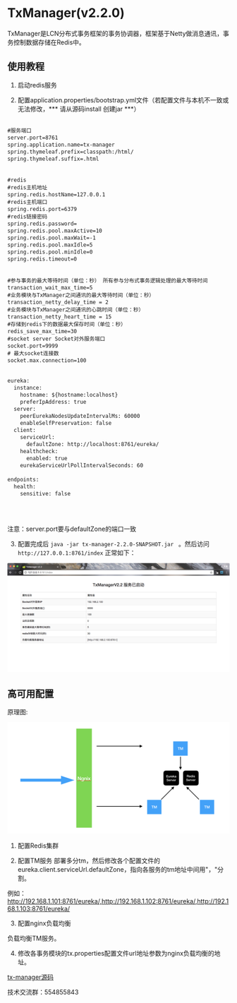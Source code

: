# TxManager(v2.2.0)
TxManager是LCN分布式事务框架的事务协调器，框架基于Netty做消息通讯，事务控制数据存储在Redis中。

## 使用教程
1. 启动redis服务


2. 配置application.properties/bootstrap.yml文件（若配置文件与本机不一致或无法修改，*** 请从源码install 创建jar ***）

```

#服务端口
server.port=8761
spring.application.name=tx-manager
spring.thymeleaf.prefix=classpath:/html/
spring.thymeleaf.suffix=.html


#redis
#redis主机地址
spring.redis.hostName=127.0.0.1
#redis主机端口
spring.redis.port=6379
#redis链接密码
spring.redis.password=
spring.redis.pool.maxActive=10
spring.redis.pool.maxWait=-1
spring.redis.pool.maxIdle=5
spring.redis.pool.minIdle=0
spring.redis.timeout=0


#参与事务的最大等待时间（单位：秒） 所有参与分布式事务逻辑处理的最大等待时间
transaction_wait_max_time=5
#业务模块与TxManager之间通讯的最大等待时间（单位：秒）
transaction_netty_delay_time = 2
#业务模块与TxManager之间通讯的心跳时间（单位：秒）
transaction_netty_heart_time = 15
#存储到redis下的数据最大保存时间（单位：秒）
redis_save_max_time=30
#socket server Socket对外服务端口
socket.port=9999
# 最大socket连接数
socket.max.connection=100


```


```
eureka:
  instance:
    hostname: ${hostname:localhost}
    preferIpAddress: true
  server:
    peerEurekaNodesUpdateIntervalMs: 60000
    enableSelfPreservation: false
  client:
    serviceUrl:
      defaultZone: http://localhost:8761/eureka/
    healthcheck:
      enabled: true
    eurekaServiceUrlPollIntervalSeconds: 60

endpoints:
  health:
    sensitive: false




```

注意：server.port要与defaultZone的端口一致


3. 配置完成后 `java -jar tx-manager-2.2.0-SNAPSHOT.jar ` 。然后访问`http://127.0.0.1:8761/index` 正常如下：

![ ](readme/manager2.2.jpg)


## 高可用配置

原理图:

![ ](readme/district.png)

1. 配置Redis集群

2. 配置TM服务
部署多分tm，然后修改各个配置文件的eureka.client.serviceUrl.defaultZone，指向各服务的tm地址中间用"，"分割。

例如： http://192.168.1.101:8761/eureka/,http://192.168.1.102:8761/eureka/,http://192.168.1.103:8761/eureka/

3. 配置nginx负载均衡

负载均衡TM服务。

4. 修改各事务模块的tx.properties配置文件url地址参数为nginx负载均衡的地址。

[tx-manager源码](https://github.com/1991wangliang/tx-lcn/tree/master/tx-manager) 


技术交流群：554855843
